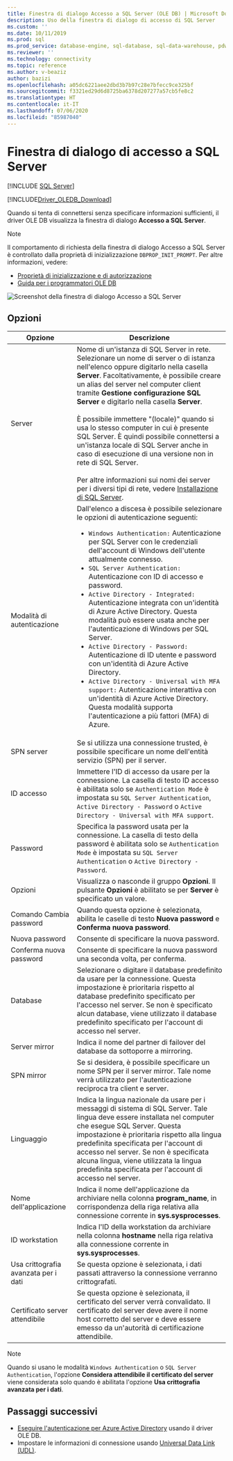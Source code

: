 ```yaml
---
title: Finestra di dialogo Accesso a SQL Server (OLE DB) | Microsoft Docs
description: Uso della finestra di dialogo di accesso di SQL Server
ms.custom: ''
ms.date: 10/11/2019
ms.prod: sql
ms.prod_service: database-engine, sql-database, sql-data-warehouse, pdw
ms.reviewer: ''
ms.technology: connectivity
ms.topic: reference
ms.author: v-beaziz
author: bazizi
ms.openlocfilehash: a05dc6221aee2dbd3b7b97c28e7bfecc9ce325bf
ms.sourcegitcommit: f3321ed29d6d8725ba6378d207277a57cb5fe8c2
ms.translationtype: HT
ms.contentlocale: it-IT
ms.lasthandoff: 07/06/2020
ms.locfileid: "85987040"
---
```

# <a name="sql-server-login-dialog-box"></a>Finestra di dialogo di accesso a SQL Server
[!INCLUDE [SQL Server](../../../includes/applies-to-version/sql-asdb-asdbmi-asa-pdw.md)]

[!INCLUDE[Driver_OLEDB_Download](../../../includes/driver_oledb_download.md)]

Quando si tenta di connettersi senza specificare informazioni sufficienti, il driver OLE DB visualizza la finestra di dialogo **Accesso a SQL Server**.

> [!NOTE]  
> Il comportamento di richiesta della finestra di dialogo Accesso a SQL Server è controllato dalla proprietà di inizializzazione `DBPROP_INIT_PROMPT`. Per altre informazioni, vedere:
> - [Proprietà di inizializzazione e di autorizzazione](../ole-db-data-source-objects/initialization-and-authorization-properties.md)
> - [Guida per i programmatori OLE DB](https://go.microsoft.com/fwlink/?linkid=2067702)

![Screenshot della finestra di dialogo Accesso a SQL Server](../media/sql-server-login-dialog.png)

## <a name="options"></a>Opzioni
|Opzione|Descrizione|
|---   |---        |
|Server|Nome di un'istanza di SQL Server in rete. Selezionare un nome di server o di istanza nell'elenco oppure digitarlo nella casella **Server**. Facoltativamente, è possibile creare un alias del server nel computer client tramite **Gestione configurazione SQL Server** e digitarlo nella casella **Server**. <br/><br/>È possibile immettere "(locale)" quando si usa lo stesso computer in cui è presente SQL Server. È quindi possibile connettersi a un'istanza locale di SQL Server anche in caso di esecuzione di una versione non in rete di SQL Server.<br/><br/>Per altre informazioni sui nomi dei server per i diversi tipi di rete, vedere [Installazione di SQL Server](https://go.microsoft.com/fwlink/?linkid=2067541).|
|Modalità di autenticazione|Dall'elenco a discesa è possibile selezionare le opzioni di autenticazione seguenti:<br/><ul><li>`Windows Authentication:` Autenticazione per SQL Server con le credenziali dell'account di Windows dell'utente attualmente connesso.</li><li>`SQL Server Authentication:` Autenticazione con ID di accesso e password.</li><li>`Active Directory - Integrated:` Autenticazione integrata con un'identità di Azure Active Directory. Questa modalità può essere usata anche per l'autenticazione di Windows per SQL Server.</li><li>`Active Directory - Password:` Autenticazione di ID utente e password con un'identità di Azure Active Directory.</li><li>`Active Directory - Universal with MFA support:` Autenticazione interattiva con un'identità di Azure Active Directory. Questa modalità supporta l'autenticazione a più fattori (MFA) di Azure.</li></ul>|
|SPN server|Se si utilizza una connessione trusted, è possibile specificare un nome dell'entità servizio (SPN) per il server.|
|ID accesso|Immettere l'ID di accesso da usare per la connessione. La casella di testo ID accesso è abilitata solo se `Authentication Mode` è impostata su `SQL Server Authentication`, `Active Directory - Password` o `Active Directory - Universal with MFA support`.|
|Password|Specifica la password usata per la connessione. La casella di testo della password è abilitata solo se `Authentication Mode` è impostata su `SQL Server Authentication` o `Active Directory - Password`.|
|Opzioni|Visualizza o nasconde il gruppo **Opzioni**. Il pulsante **Opzioni** è abilitato se per **Server** è specificato un valore.|
|Comando Cambia password|Quando questa opzione è selezionata, abilita le caselle di testo **Nuova password** e **Conferma nuova password**.|
|Nuova password|Consente di specificare la nuova password.|
|Conferma nuova password|Consente di specificare la nuova password una seconda volta, per conferma.|
|Database|Selezionare o digitare il database predefinito da usare per la connessione. Questa impostazione è prioritaria rispetto al database predefinito specificato per l'accesso nel server. Se non è specificato alcun database, viene utilizzato il database predefinito specificato per l'account di accesso nel server.|
|Server mirror|Indica il nome del partner di failover del database da sottoporre a mirroring.|
|SPN mirror|Se si desidera, è possibile specificare un nome SPN per il server mirror. Tale nome verrà utilizzato per l'autenticazione reciproca tra client e server.|
|Linguaggio|Indica la lingua nazionale da usare per i messaggi di sistema di SQL Server. Tale lingua deve essere installata nel computer che esegue SQL Server. Questa impostazione è prioritaria rispetto alla lingua predefinita specificata per l'account di accesso nel server. Se non è specificata alcuna lingua, viene utilizzata la lingua predefinita specificata per l'account di accesso nel server.|
|Nome dell'applicazione|Indica il nome dell'applicazione da archiviare nella colonna **program_name**, in corrispondenza della riga relativa alla connessione corrente in **sys.sysprocesses**.|
|ID workstation|Indica l'ID della workstation da archiviare nella colonna **hostname** nella riga relativa alla connessione corrente in **sys.sysprocesses**.|
|Usa crittografia avanzata per i dati|Se questa opzione è selezionata, i dati passati attraverso la connessione verranno crittografati.|
|Certificato server attendibile|Se questa opzione è selezionata, il certificato del server verrà convalidato. Il certificato del server deve avere il nome host corretto del server e deve essere emesso da un'autorità di certificazione attendibile.|

> [!NOTE]  
> Quando si usano le modalità `Windows Authentication` o `SQL Server Authentication`, l'opzione **Considera attendibile il certificato del server** viene considerata solo quando è abilitata l'opzione **Usa crittografia avanzata per i dati**.

## <a name="next-steps"></a>Passaggi successivi
- [Eseguire l'autenticazione per Azure Active Directory](../features/using-azure-active-directory.md) usando il driver OLE DB.
- Impostare le informazioni di connessione usando [Universal Data Link (UDL)](data-link-pages.md).